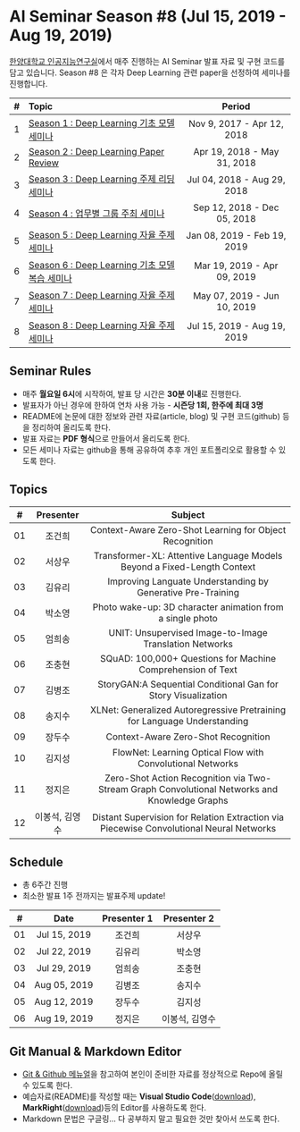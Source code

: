 # AI Seminar Season #8 (Jul 15, 2019 - Aug 19, 2019)
[한양대학교 인공지능연구실](http://ai.hanyang.ac.kr/)에서 매주 진행하는 AI Seminar 발표 자료 및 구현 코드를 담고 있습니다. Season #8 은 각자 Deep Learning 관련 paper을 선정하여 세미나를 진행합니다.


|#  | Topic                                  | Period |
|:--|:---------------------------------------|:---------------:|
|1  | [Season 1 : Deep Learning 기초 모델 세미나](https://github.com/roomylee/deep-learning-seminar/tree/master/season_1)  | Nov 9, 2017 - Apr 12, 2018|
|2  | [Season 2 : Deep Learning Paper Review](https://github.com/roomylee/deep-learning-seminar/tree/master/season_2) | Apr 19, 2018 - May 31, 2018 |
|3  | [Season 3 : Deep Learning 주제 리딩 세미나](https://github.com/roomylee/deep-learning-seminar/tree/master/season_3) | Jul 04, 2018 - Aug 29, 2018 |
|4  | [Season 4 : 업무별 그룹 주최 세미나](https://github.com/roomylee/deep-learning-seminar/tree/master/season_4) |  Sep 12, 2018 - Dec 05, 2018 |
|5  | [Season 5 : Deep Learning 자율 주제 세미나](https://github.com/roomylee/deep-learning-seminar/tree/master/season_5) |  Jan 08, 2019 - Feb 19, 2019 |
|6  | [Season 6 : Deep Learning 기초 모델 복습 세미나](https://github.com/roomylee/deep-learning-seminar/tree/master/season_6) |  Mar 19, 2019 - Apr 09, 2019 |
|7  | [Season 7 : Deep Learning 자율 주제 세미나](https://github.com/roomylee/deep-learning-seminar/season_7) |  May 07, 2019 - Jun 10, 2019 |
|8  | [Season 8 : Deep Learning 자율 주제 세미나](https://github.com/roomylee/deep-learning-seminar) |  Jul 15, 2019 - Aug 19, 2019 |

## Seminar Rules
* 매주 **월요일 6시**에 시작하여, 발표 당 시간은 **30분 이내**로 진행한다.
* 발표자가 아닌 경우에 한하여 연차 사용 가능 - **시즌당 1회, 한주에 최대 3명**
* README에 논문에 대한 정보와 관련 자료(article, blog) 및 구현 코드(github) 등을 정리하여 올리도록 한다.
* 발표 자료는 **PDF 형식**으로 만들어서 올리도록 한다.
* 모든 세미나 자료는 github을 통해 공유하여 추후 개인 포트폴리오로 활용할 수 있도록 한다.

## Topics
| #  | Presenter | Subject |
|:--:|:---------:|:-------:|
| 01 |   조건희   | Context-Aware Zero-Shot Learning for Object Recognition |
| 02 |   서상우   | Transformer-XL: Attentive Language Models Beyond a Fixed-Length Context |
| 03 |   김유리   | Improving Languate Understanding by Generative Pre-Training |
| 04 |   박소영   | Photo wake-up: 3D character animation from a single photo |
| 05 |   엄희송   | UNIT: Unsupervised Image-to-Image Translation Networks |
| 06 |   조충현   | SQuAD: 100,000+ Questions for Machine Comprehension of Text |
| 07 |   김병조   | StoryGAN:A Sequential Conditional Gan for Story Visualization |
| 08 |   송지수   | XLNet: Generalized Autoregressive Pretraining for Language Understanding |
|  09  |  장두수   | Context-Aware Zero-Shot Recognition |
|  10  |  김지성   | FlowNet: Learning Optical Flow with Convolutional Networks |
|  11  |  정지은   | Zero-Shot Action Recognition via Two-Stream Graph Convolutional Networks and Knowledge Graphs |
|  12  |  이봉석, 김영수   | Distant Supervision for Relation Extraction via Piecewise Convolutional Neural Networks |


## Schedule
* 총 6주간 진행
* 최소한 발표 1주 전까지는 발표주제 update!

| #  | Date         | Presenter 1 | Presenter 2 |
|:--:|:------------:|:-----------:|:-----------:|
| 01 | Jul 15, 2019 | 조건희       | 서상우        |
| 02 | Jul 22, 2019 | 김유리       | 박소영        |
| 03 | Jul 29, 2019 | 엄희송       | 조충현        |
| 04 | Aug 05, 2019 | 김병조       | 송지수        |
| 05 | Aug 12, 2019 | 장두수       | 김지성        |
| 06 | Aug 19, 2019 | 정지은       | 이봉석, 김영수 |

## Git Manual & Markdown Editor
* [Git & Github 메뉴얼](https://github.com/roomylee/deep-learning-seminar/blob/master/git%20%26%20github.pdf)을 참고하여 본인이 준비한 자료를 정상적으로 Repo에 올릴 수 있도록 한다.
* 예습자료(README)를 작성할 때는 **Visual Studio Code**([download](https://code.visualstudio.com/Download)), **MarkRight**([download](https://github.com/dvcrn/markright/releases/download/0.1.11/MarkRight_Windows64.exe))등의 Editor를 사용하도록 한다.
* Markdown 문법은 구글링... 다 공부하지 말고 필요한 것만 찾아서 쓰도록 한다.
